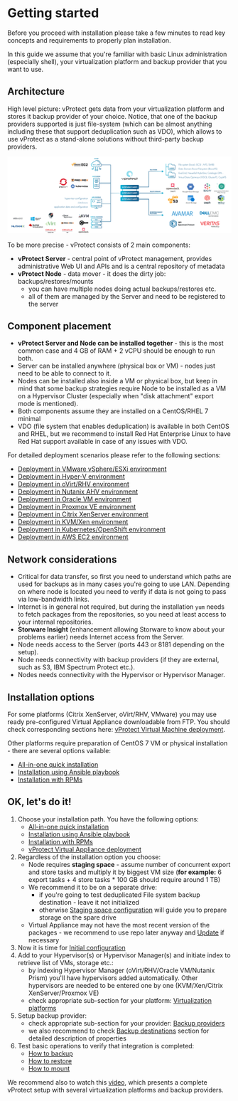 # Getting started

Before you proceed with installation please take a few minutes to read key concepts and requirements to properly plan installation.

In this guide we assume that you're familiar with basic Linux administration \(especially shell\), your virtualization platform and backup provider that you want to use.

## Architecture

High level picture: vProtect gets data from your virtualization platform and stores it backup provider of your choice. Notice, that one of the backup providers supported is just file-system \(which can be almost anything including these that support deduplication such as VDO\), which allows to use vProtect as a stand-alone solutions without third-party backup providers.


![](../.gitbook/assets/general.png)

To be more precise - vProtect consists of 2 main components:

* **vProtect Server** - central point of vProtect management, provides administrative Web UI and APIs and  is a central repository of metadata
* **vProtect Node** - data mover - it does the dirty job: backups/restores/mounts
  * you can have multiple nodes doing actual backups/restores etc.
  * all of them are managed by the Server and need to be registered to the server

## Component placement

* **vProtect Server and Node can be installed together** - this is the most common case and 4 GB of RAM + 2 vCPU should be enough to run both.
* Server can be installed anywhere \(physical box or VM\) - nodes just need to be able to connect to it.
* Nodes can be installed also inside a VM or physical box, but keep in mind that some backup strategies require Node to be installed as a VM on a Hypervisor Cluster \(especially when "disk attachment" export mode is mentioned\).
* Both components assume they are installed on a CentOS/RHEL 7 minimal
* VDO \(file system that enables deduplication\) is available in both CentOS and RHEL, but we recommend to install Red Hat Enterprise Linux to have Red Hat support available in case of any issues with VDO.

For detailed deployment scenarios please refer to the following sections:

* [Deployment in VMware vSphere/ESXi environment](deployment-in-vmware-vsphere-esxi-environment-beta.md)
* [Deployment in Hyper-V environment](deploymnt-in-hyper-v-environment.md)
* [Deployment in oVirt/RHV environment](deployment-in-ovirt-rhv-environment.md)
* [Deployment in Nutanix AHV environment](deployment-in-nutanix-ahv-environment.md)
* [Deployment in Oracle VM environment](deployment-in-oracle-vm-environment.md)
* [Deployment in Proxmox VE environment](deployment-in-proxmox-ve-environment.md)
* [Deployment in Citrix XenServer environment](deployment-in-citrix-xenserver-environment.md)
* [Deployment in KVM/Xen environment](deployment-in-kvm-xen-environment.md)
* [Deployment in Kubernetes/OpenShift environment](deployment-in-kubernetes-openshift-environment.md)
* [Deployment in AWS EC2 environment](deployment-in-aws-ec2-environment.md)

## Network considerations

* Critical for data transfer, so first you need to understand which paths are used for backups as in many cases you're going to use LAN. Depending on where node is located you need to verify if data is not going to pass via low-bandwidth links.
* Internet is in general not required, but during the installation `yum` needs to fetch packages from the repositories, so you need at least access to your internal repositories.
* **Storware Insight** \(enhancement allowing Storware to know about your problems earlier\) needs Internet access from the Server.
* Node needs access to the Server \(ports 443 or 8181 depending on the setup\).
* Node needs connectivity with backup providers \(if they are external, such as S3, IBM Spectrum Protect etc.\).
* Nodes needs connectivity with the Hypervisor or Hypervisor Manager.

## Installation options

For some platforms \(Citrix XenServer, oVirt/RHV, VMware\) you may use ready pre-configured Virtual Appliance downloadable from FTP. You should check corresponding sections here: [vProtect Virtual Machine deployment](../image/).

Other platforms require preparation of CentOS 7 VM or physical installation - there are several options vailable:
   * [All-in-one quick installation](../install/all-in-one-quick-installation.md)
   * [Installation using Ansible playbook](../install/installation-using-ansible.md)
   * [Installation with RPMs](../install/installation-using-rpms.md)

## OK, let's do it!

1. Choose your installation path. You have the following options:
   * [All-in-one quick installation](../install/all-in-one-quick-installation.md)
   * [Installation using Ansible playbook](../install/installation-using-ansible.md)
   * [Installation with RPMs](../install/installation-using-rpms.md)
   * [vProtect Virtual Appliance deployment](../image/)
2. Regardless of the installation option you choose:
   * Node requires **staging space** - assume number of concurrent export and store tasks and multiply it by biggest VM size \(**for example:** 6 export tasks + 4 store tasks \* 100 GB should require around 1 TB\)
   * We recommend it to be on a separate drive:
     * if you're going to test deduplicated File system backup destination - leave it not initialized
     * otherwise [Staging space configuration](../install/staging-space-configuration.md) will guide you to prepare storage on the spare drive
   * Virtual Appliance may not have the most recent version of the packages - we recommend to use repo later anyway and [Update](../update.md) if necessary
3. Now it is time for [Initial configuration](../initial_config/)
4. Add to your Hypervisor\(s\) or Hypervisor Manager\(s\) and initiate index to retrieve list of VMs, storage etc.:
   * by indexing Hypervisor Manager \(oVirt/RHV/Oracle VM/Nutanix Prism\) you'll have hypervisors added automatically. Other hypervisors are needed to be entered one by one \(KVM/Xen/Citrix XenServer/Proxmox VE\)
   * check appropriate sub-section for your platform: [Virtualization platforms](../initial_config/virtualization-platforms/)
5. Setup backup provider:
   * check appropriate sub-section for your provider: [Backup providers](../initial_config/backup-providers/)
   * we also recommend to check [Backup destinations](../admin_webui_overview/admin_webui_bd.md) section for detailed description of properties
6. Test basic operations to verify that integration is completed:
   * [How to backup](../admin_webui_overview/admin_webui_how_to_backup.md)
   * [How to restore](../admin_webui_overview/admin_webui_how_to_restore.md)
   * [How to mount](../admin_webui_overview/admin_webui_how_to_mount.md)

We recommend also to watch this [video](https://www.youtube.com/watch?v=c3PnfXG5Fs4), which presents a complete vProtect setup with several virtualization platforms and backup providers.



